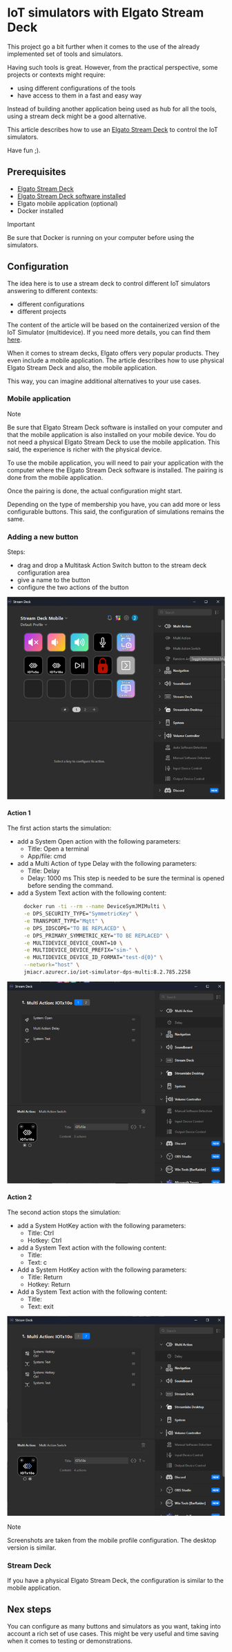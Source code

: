 # IoT simulators with Elgato Stream Deck

This project go a bit further when it comes to the use of the already implemented set of tools and simulators.

Having such tools is great. However, from the practical perspective, some projects or contexts might require:
 - using different configurations of the tools
 - have access to them in a fast and easy way

Instead of building another application being used as hub for all the tools, using a stream deck might be a good alternative.

This article describes how to use an [Elgato Stream Deck](https://www.elgato.com/us/en/p/stream-deck-mk2-black) to control the IoT simulators.

Have fun ;).

## Prerequisites

- [Elgato Stream Deck](https://www.elgato.com/us/en/p/stream-deck-mk2-black)
- [Elgato Stream Deck software installed](https://www.elgato.com/us/en/s/downloads)
- Elgato mobile application (optional)
- Docker installed

> [!IMPORTANT]
>
> Be sure that Docker is running on your computer before using the simulators.


## Configuration

The idea here is to use a stream deck to control different IoT simulators answering to different contexts:
 - different configurations
 - different projects

The content of the article will be based on the containerized version of the IoT Simulator (multidevice).
If you need more details, you can find them [here](../tools/simulators/iot-simulator-multi-device-container.md).

When it comes to stream decks, Elgato offers very popular products. They even include a mobile application.
The article describes how to use physical Elgato Stream Deck and also, the mobile application.

This way, you can imagine additional alternatives to your use cases.



### Mobile application

> [!NOTE]
>
> Be sure that Elgato Stream Deck software is installed on your computer and that the mobile application is also installed on your mobile device.
> You do not need a physical Elgato Stream Deck to use the mobile application. This said, the experience is richer with the physical device.
>

To use the mobile application, you will need to pair your application with the computer where the Elgato Stream Deck software is installed.
The pairing is done from the mobile application.


Once the pairing is done, the actual configuration might start.

Depending on the type of membership you have, you can add more or less configurable buttons.
This said, the configuration of simulations remains the same.


### Adding a new button

Steps:
 - drag and drop a Multitask Action Switch button to the stream deck configuration area
 - give a name to the button
 - configure the two actions of the button

![Configuration](media/streamdeck_mobile.png)

#### Action 1

The first action starts the simulation:

- add a System Open action with the following parameters:
  - Title: Open a terminal
  - App/file: cmd
- add a Multi Action of type Delay with the following parameters:
  - Title: Delay
  - Delay: 1000 ms
  This step is needed to be sure the terminal is opened before sending the command.
- add a System Text action with the following content:
  ```bash
    docker run -ti --rm --name DeviceSymJMIMulti \
    -e DPS_SECURITY_TYPE="SymmetricKey" \
    -e TRANSPORT_TYPE="Mqtt" \
    -e DPS_IDSCOPE="TO BE REPLACED" \
    -e DPS_PRIMARY_SYMMETRIC_KEY="TO BE REPLACED" \
    -e MULTIDEVICE_DEVICE_COUNT=10 \
    -e MULTIDEVICE_DEVICE_PREFIX="sim-" \
    -e MULTIDEVICE_DEVICE_ID_FORMAT="test-d{0}" \
    --network="host" \
    jmiacr.azurecr.io/iot-simulator-dps-multi:8.2.785.2258
  ```



![Multiaction 1](media/streamdeck_multiaction1.png)

#### Action 2

The second action stops the simulation:

 - add a System HotKey action with the following parameters:
   - Title: Ctrl
   - Hotkey: Ctrl
 - add a System Text action with the following content:
   - Title: 
   - Text: c
 - Add a System HotKey action with the following parameters:
   - Title: Return
   - Hotkey: Return
 - Add a System Text action with the following content:
   - Title: 
   - Text: exit

![Multiaction 2](media/streamdeck_multiaction2.png)


> [!NOTE]
>
> Screenshots are taken from the mobile profile configuration. The desktop version is similar.


### Stream Deck

If you have a physical Elgato Stream Deck, the configuration is similar to the mobile application.


## Nex steps

You can configure as many buttons and simulators as you want, taking into account a rich set of use cases.
This might be very useful and time saving when it comes to testing or demonstrations.